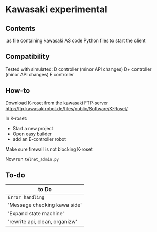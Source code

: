 # Kawasaki experimental

## Contents

.as file containing kawasaki AS code
Python files to start the client

## Compatibility

Tested with simulated:
D controller (minor API changes)
D+ controller (minor API changes)
E controller

## How-to

Download K-roset from the kawasaki FTP-server
http://ftp.kawasakirobot.de/files/public/Software/K-Roset/

In K-roset:
- Start a new project
- Open easy builder
- add an E-controller robot

Make sure firewall is not blocking K-roset

Now run `telnet_admin.py` 

## To-do

| to Do                         |
|-------------------------------|
| `Error handling`              |
| 'Message checking kawa side'  |
| 'Expand state machine'        |
| 'rewrite api, clean, organizw'|
